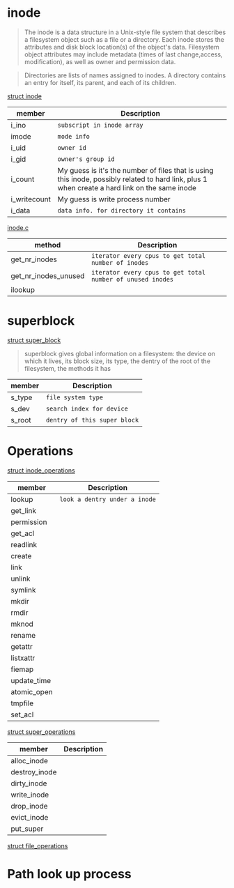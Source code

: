 # inode

> The inode is a data structure in a Unix-style file system that describes a filesystem object such as a file or a 
> directory. Each inode stores the attributes and disk block location(s) of the object's data. Filesystem object 
> attributes may include metadata (times of last change,access, modification), as well as owner and permission data.
  
>  Directories are lists of names assigned to inodes. A directory contains an entry for itself, its parent, and each of
> its children.

[struct inode](https://github.com/torvalds/linux/blob/master/include/linux/fs.h)

|member                |Description    |
|----------------------|---------------|
|i_ino                 |`subscript in inode array`|
|imode                 |`mode info`|
|i_uid                 |`owner id`|
|i_gid                 |`owner's group id`|
|i_count               |My guess is it's the number of files that is using this inode, possibly related to hard link, plus 1 when create a hard link on the same inode|
|i_writecount          |My guess is write process number|
|i_data                |`data info. for directory it contains`|

[inode.c](https://github.com/torvalds/linux/blob/master/fs/inode.c)

|method                |Description    |
|----------------------|---------------|
|get_nr_inodes         |`iterator every cpus to get total number of inodes`|
|get_nr_inodes_unused  |`iterator every cpus to get total number of unused inodes`|
|ilookup               ||

# superblock

[struct super_block](https://github.com/torvalds/linux/blob/master/include/linux/fs.h)

> superblock gives global information on a filesystem: the device on which it lives, its block size, its type, the 
> dentry of the root of the filesystem, the methods it has

|member                |Description    |
|----------------------|---------------|
|s_type                |`file system type`|
|s_dev                 |`search index for device`|
|s_root                |`dentry of this super block`|

# Operations

[struct inode_operations](https://github.com/torvalds/linux/blob/master/include/linux/fs.h)

|member                |Description    |
|----------------------|---------------|
|lookup                |`look a dentry under a inode`|
|get_link              ||
|permission            ||
|get_acl               ||
|readlink              ||
|create                ||
|link                  ||
|unlink                ||
|symlink               ||
|mkdir                 ||
|rmdir                 ||
|mknod                 ||
|rename                ||
|getattr               ||
|listxattr             ||
|fiemap                ||
|update_time           ||
|atomic_open           ||
|tmpfile               ||
|set_acl               ||

[struct super_operations](https://github.com/torvalds/linux/blob/master/include/linux/fs.h)

|member                |Description    |
|----------------------|---------------|
|alloc_inode           ||
|destroy_inode         ||
|dirty_inode           ||
|write_inode           ||
|drop_inode            ||
|evict_inode          ||
|put_super            ||

[struct file_operations](https://github.com/torvalds/linux/blob/master/include/linux/fs.h)

# Path look up process




